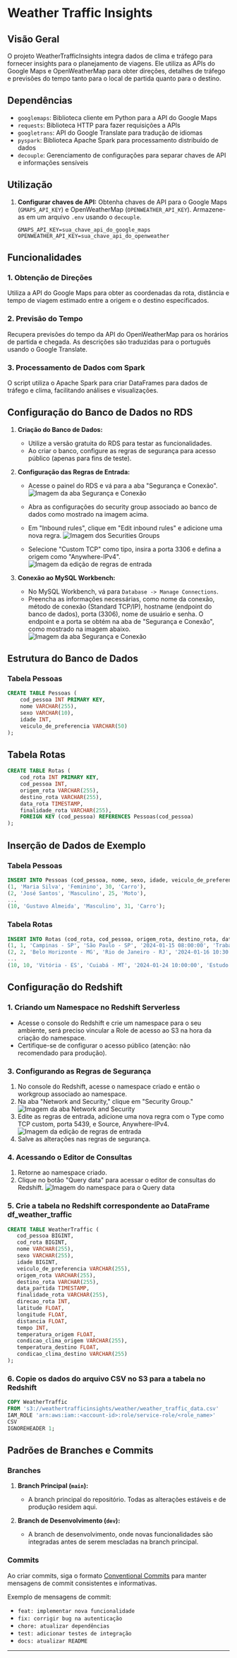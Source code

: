 # Weather Traffic Insights

## Visão Geral

O projeto WeatherTrafficInsights integra dados de clima e tráfego para fornecer insights para o planejamento de viagens. Ele utiliza as APIs do Google Maps e OpenWeatherMap para obter direções, detalhes de tráfego e previsões do tempo tanto para o local de partida quanto para o destino.

## Dependências

- `googlemaps`: Biblioteca cliente em Python para a API do Google Maps
- `requests`: Biblioteca HTTP para fazer requisições a APIs
- `googletrans`: API do Google Translate para tradução de idiomas
- `pyspark`: Biblioteca Apache Spark para processamento distribuído de dados
- `decouple`: Gerenciamento de configurações para separar chaves de API e informações sensíveis

## Utilização

1. **Configurar chaves de API:** Obtenha chaves de API para o Google Maps (`GMAPS_API_KEY`) e OpenWeatherMap (`OPENWEATHER_API_KEY`). Armazene-as em um arquivo `.env` usando o `decouple`.

   ```plaintext
   GMAPS_API_KEY=sua_chave_api_do_google_maps
   OPENWEATHER_API_KEY=sua_chave_api_do_openweather

## Funcionalidades

### 1. Obtenção de Direções

Utiliza a API do Google Maps para obter as coordenadas da rota, distância e tempo de viagem estimado entre a origem e o destino especificados.

### 2. Previsão do Tempo

Recupera previsões do tempo da API do OpenWeatherMap para os horários de partida e chegada. As descrições são traduzidas para o português usando o Google Translate.

### 3. Processamento de Dados com Spark

O script utiliza o Apache Spark para criar DataFrames para dados de tráfego e clima, facilitando análises e visualizações.

## Configuração do Banco de Dados no RDS
1. **Criação do Banco de Dados:**
   - Utilize a versão gratuita do RDS para testar as funcionalidades.
   - Ao criar o banco, configure as regras de segurança para acesso público (apenas para fins de teste).

2. **Configuração das Regras de Entrada:**
   - Acesse o painel do RDS e vá para a aba "Segurança e Conexão".
   ![Imagem da aba Segurança e Conexão](/assets/sg-rds-seg-conn.png)

   - Abra as configurações do security group associado ao banco de dados como mostrado na imagem acima.

   - Em "Inbound rules", clique em "Edit inbound rules" e adicione uma nova regra.
   ![Imagem dos Securities Groups](/assets/sg-inbound-rules.png)

   - Selecione "Custom TCP" como tipo, insira a porta 3306 e defina a origem como "Anywhere-IPv4".
   ![Imagem da edição de regras de entrada](/assets/rds-inbound-rules-edit.png)

3. **Conexão ao MySQL Workbench:**
   - No MySQL Workbench, vá para `Database -> Manage Connections`.
   - Preencha as informações necessárias, como nome da conexão, método de conexão (Standard TCP/IP), hostname (endpoint do banco de dados), porta (3306), nome de usuário e senha. O endpoint e a porta se obtém na aba de "Segurança e Conexão", como mostrado na imagem abaixo.
    ![Imagem da aba Segurança e Conexão](/assets/rds-endpoint.png)

## Estrutura do Banco de Dados
### Tabela Pessoas
```sql
CREATE TABLE Pessoas (
    cod_pessoa INT PRIMARY KEY,
    nome VARCHAR(255),
    sexo VARCHAR(10),
    idade INT,
    veiculo_de_preferencia VARCHAR(50)
);
```

## Tabela Rotas

```sql
CREATE TABLE Rotas (
    cod_rota INT PRIMARY KEY,
    cod_pessoa INT,
    origem_rota VARCHAR(255),
    destino_rota VARCHAR(255),
    data_rota TIMESTAMP,
    finalidade_rota VARCHAR(255),
    FOREIGN KEY (cod_pessoa) REFERENCES Pessoas(cod_pessoa)
);
```

## Inserção de Dados de Exemplo
### Tabela Pessoas
```sql
INSERT INTO Pessoas (cod_pessoa, nome, sexo, idade, veiculo_de_preferencia) VALUES
(1, 'Maria Silva', 'Feminino', 30, 'Carro'),
(2, 'José Santos', 'Masculino', 25, 'Moto'),
...
(10, 'Gustavo Almeida', 'Masculino', 31, 'Carro');
```

### Tabela Rotas
```sql
INSERT INTO Rotas (cod_rota, cod_pessoa, origem_rota, destino_rota, data_rota, finalidade_rota) VALUES
(1, 1, 'Campinas - SP', 'São Paulo - SP', '2024-01-15 08:00:00', 'Trabalho'),
(2, 2, 'Belo Horizonte - MG', 'Rio de Janeiro - RJ', '2024-01-16 10:30:00', 'Estudo'),
...
(10, 10, 'Vitória - ES', 'Cuiabá - MT', '2024-01-24 10:00:00', 'Estudo');
```

## Configuração do Redshift
### 1. Criando um Namespace no Redshift Serverless

- Acesse o console do Redshift e crie um namespace para o seu ambiente, será preciso vincular a Role de acesso ao S3 na hora da criação do namespace.
- Certifique-se de configurar o acesso público (atenção: não recomendado para produção).

### 3. Configurando as Regras de Segurança

1. No console do Redshift, acesse o namespace criado e então o workgroup associado ao namespace.
2. Na aba "Network and Security," clique em "Security Group."
![Imagem da aba Network and Security](/assets/sg-redshift-net-sec.png)
3. Edite as regras de entrada, adicione uma nova regra com o Type como TCP custom, porta 5439, e Source, Anywhere-IPv4.
![Imagem da edição de regras de entrada](/assets/redshift-inbound-rules-edit.png)
4. Salve as alterações nas regras de segurança.

### 4. Acessando o Editor de Consultas

1. Retorne ao namespace criado.
2. Clique no botão "Query data" para acessar o editor de consultas do Redshift.
![Imagem do namespace para o Query data](/assets/redshift-query-data.png)

### 5. Crie a tabela no Redshift correspondente ao DataFrame df_weather_traffic
```sql
CREATE TABLE WeatherTraffic (
   cod_pessoa BIGINT,
   cod_rota BIGINT,
   nome VARCHAR(255),
   sexo VARCHAR(255),
   idade BIGINT,
   veiculo_de_preferencia VARCHAR(255),
   origem_rota VARCHAR(255),
   destino_rota VARCHAR(255),
   data_partida TIMESTAMP,
   finalidade_rota VARCHAR(255),
   direcao_rota INT,
   latitude FLOAT,
   longitude FLOAT,
   distancia FLOAT,
   tempo INT,
   temperatura_origem FLOAT,
   condicao_clima_origem VARCHAR(255),
   temperatura_destino FLOAT,
   condicao_clima_destino VARCHAR(255)
);
```
### 6. Copie os dados do arquivo CSV no S3 para a tabela no Redshift

```sql
COPY WeatherTraffic
FROM 's3://weathertrafficinsights/weather/weather_traffic_data.csv'
IAM_ROLE 'arn:aws:iam::<account-id>:role/service-role/<role_name>'
CSV
IGNOREHEADER 1;
```

## Padrões de Branches e Commits

### Branches

1. **Branch Principal (`main`):**
   - A branch principal do repositório. Todas as alterações estáveis e de produção residem aqui.

2. **Branch de Desenvolvimento (`dev`):**
   - A branch de desenvolvimento, onde novas funcionalidades são integradas antes de serem mescladas na branch principal.

### Commits

Ao criar commits, siga o formato [Conventional Commits](https://www.conventionalcommits.org/) para manter mensagens de commit consistentes e informativas.

Exemplo de mensagens de commit:
- `feat: implementar nova funcionalidade`
- `fix: corrigir bug na autenticação`
- `chore: atualizar dependências`
- `test: adicionar testes de integração`
- `docs: atualizar README`


---